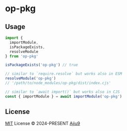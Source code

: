 # op-pkg

## Usage

```ts
import {
  importModule,
  isPackageExists,
  resolveModule
} from 'op-pkg'

isPackageExists('op-pkg') // true

// similar to `require.resolve` but works also in ESM
resolveModule('op-pkg')
// '/path/to/node_modules/op-pkg/dist/index.cjs'

// similar to `await import()` but works also in CJS
const { importModule } = await importModule('op-pkg')
```

## License

[MIT](./LICENSE) License © 2024-PRESENT [Ajiu9](https://github.com/ajiu9)
